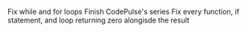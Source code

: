 Fix while and for loops
Finish CodePulse's series
Fix every function, if statement, and loop returning zero alongisde the result